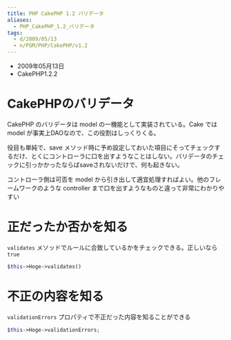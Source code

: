 ```yaml
---
title: PHP CakePHP 1.2 バリデータ
aliases:
  - PHP_CakePHP_1.2_バリデータ
tags:
  - d/2009/05/13
  - n/PGM/PHP/CakePHP/v1.2
---
```


- 2009年05月13日
- CakePHP1.2.2

CakePHPのバリデータ
================================================================================
CakePHP のバリデータは model の一機能として実装されている。Cake では model が事実上DAOなので、この役割はしっくりくる。

役目も単純で、save メソッド時に予め設定しておいた項目にそってチェックするだけ、とくにコントローラに口を出すようなことはしない。バリデータのチェックに引っかかったならばsaveされないだけで、何も起きない。

コントローラ側は可否を model から引き出して適宜処理すればよい。他のフレームワークのような controller まで口を出すようなものと違って非常にわかりやすい


正だったか否かを知る
================================================================================
`validates` メソッドでルールに合致しているかをチェックできる。正しいなら `true`

```php
$this->Hoge->validates()
```


不正の内容を知る
================================================================================
`validationErrors` プロパティで不正だった内容を知ることができる

```php
$this->Hoge->validationErrors;
```

